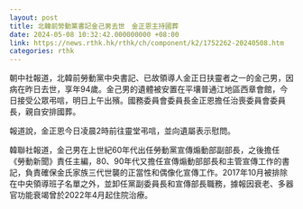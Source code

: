 ```yaml
---
layout: post
title: 北韓前勞動黨書記金己男去世　金正恩主持國葬
date: 2024-05-08 10:32:42.000000000 +08:00
link: https://news.rthk.hk/rthk/ch/component/k2/1752262-20240508.htm
categories: rthk
---
```


朝中社報道，北韓前勞動黨中央書記、已故領導人金正日扶靈者之一的金己男，因病在昨日去世，享年94歲。金己男的遺體被安置在平壤普通江地區西章會館，今日接受公眾弔唁，明日上午出殯。國務委員會委員長金正恩擔任治喪委員會委員長，親自安排國葬。

報道說，金正恩今日凌晨2時前往靈堂弔唁，並向遺屬表示慰問。

韓聯社報道，金己男在上世紀60年代出任勞動黨宣傳煽動部副部長，之後擔任《勞動新聞》責任主編，80、90年代又擔任宣傳煽動部部長和主管宣傳工作的書記，負責確保金氏家族三代世襲的正當性和偶像化宣傳工作。2017年10月被排除在中央領導班子名單之外，並卸任黨副委員長和宣傳部長職務，據報因衰老、多器官功能衰竭曾於2022年4月起住院治療。
